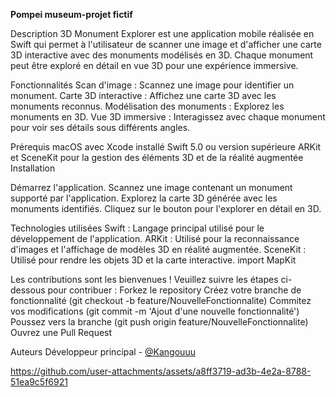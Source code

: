 **Pompei museum-projet fictif**

Description
3D Monument Explorer est une application mobile réalisée en Swift qui permet à l'utilisateur de scanner une image et d'afficher une carte 3D interactive avec des monuments modélisés en 3D. Chaque monument peut être exploré en détail en vue 3D pour une expérience immersive.

Fonctionnalités
Scan d'image : Scannez une image pour identifier un monument.
Carte 3D interactive : Affichez une carte 3D avec les monuments reconnus.
Modélisation des monuments : Explorez les monuments en 3D.
Vue 3D immersive : Interagissez avec chaque monument pour voir ses détails sous différents angles.

Prérequis
macOS avec Xcode installé
Swift 5.0 ou version supérieure
ARKit et SceneKit pour la gestion des éléments 3D et de la réalité augmentée
Installation

Démarrez l'application.
Scannez une image contenant un monument supporté par l'application.
Explorez la carte 3D générée avec les monuments identifiés.
Cliquez sur le bouton pour l'explorer en détail en 3D.

Technologies utilisées
Swift : Langage principal utilisé pour le développement de l'application.
ARKit : Utilisé pour la reconnaissance d'images et l'affichage de modèles 3D en réalité augmentée.
SceneKit : Utilisé pour rendre les objets 3D et la carte interactive.
import MapKit

Les contributions sont les bienvenues ! Veuillez suivre les étapes ci-dessous pour contribuer :
Forkez le repository
Créez votre branche de fonctionnalité (git checkout -b feature/NouvelleFonctionnalite)
Commitez vos modifications (git commit -m 'Ajout d'une nouvelle fonctionnalité')
Poussez vers la branche (git push origin feature/NouvelleFonctionnalite)
Ouvrez une Pull Request

Auteurs
Développeur principal - [@Kangouuu](https://github.com/Kangouuu)

https://github.com/user-attachments/assets/a8ff3719-ad3b-4e2a-8788-51ea9c5f6921
